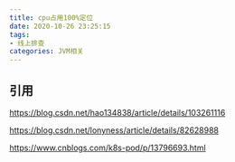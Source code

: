 ```yaml
---
title: cpu占用100%定位
date: 2020-10-26 23:25:15
tags: 
- 线上排查
categories: JVM相关
---
```


## 引用

https://blog.csdn.net/hao134838/article/details/103261116

https://blog.csdn.net/lonyness/article/details/82628988

https://www.cnblogs.com/k8s-pod/p/13796693.html